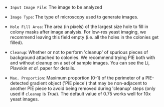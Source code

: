 * `Input Image File`: The image to be analyzed

* `Image Type`: The type of microscopy used to generate images.

* `Hole Fill Area`: The area (in pixels) of the largest size hole to fill in colony masks after image analysis. For low-res yeast imaging, we recommend leaving this field empty (i.e. all the holes in the colonies get filled).

* `Cleanup`: Whether or not to perform 'cleanup' of spurious pieces of background attached to colonies. We recommend trying PIE both with and without cleanup on a set of sample images. You can see the Li, Plavskin *et al.* paper for details.

* `Max. Proportion`: Maximum proportion (0-1) of the perimeter of a PIE-detected gradient object ('PIE piece') that may be non-adjacent to another PIE piece to avoid being removed during 'cleanup' steps (only used if `cleanup` is *True*). The default value of 0.75 works well for 10x yeast images.
